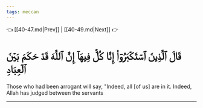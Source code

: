 ```yaml
---
tags: meccan
---
```


👈 [[40-47.md|Prev]] | [[40-49.md|Next]] 👉

# قَالَ ٱلَّذِينَ ٱسۡتَكۡبَرُوٓاْ إِنَّا كُلّٞ فِيهَآ إِنَّ ٱللَّهَ قَدۡ حَكَمَ بَيۡنَ ٱلۡعِبَادِ

Those who had been arrogant will say, "Indeed, all [of us] are in it. Indeed, Allah has judged between the servants

---

